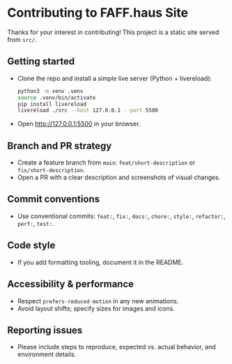# Contributing to FAFF.haus Site

Thanks for your interest in contributing! This project is a static site served from `src/`.

## Getting started
- Clone the repo and install a simple live server (Python + livereload):
  ```bash
  python3 -m venv .venv
  source .venv/bin/activate
  pip install livereload
  livereload ./src --host 127.0.0.1 --port 5500
  ```
- Open http://127.0.0.1:5500 in your browser.

## Branch and PR strategy
- Create a feature branch from `main`: `feat/short-description` or `fix/short-description`.
- Open a PR with a clear description and screenshots of visual changes.

## Commit conventions
- Use conventional commits: `feat:`, `fix:`, `docs:`, `chore:`, `style:`, `refactor:`, `perf:`, `test:`.

## Code style
- If you add formatting tooling, document it in the README.

## Accessibility & performance
- Respect `prefers-reduced-motion` in any new animations.
- Avoid layout shifts; specify sizes for images and icons.

## Reporting issues
- Please include steps to reproduce, expected vs. actual behavior, and environment details.
